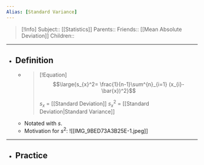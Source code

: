 ```yaml
---
Alias: [Standard Variance]
---
```

> [!Info]
> Subject:: [[Statistics]]
> Parents:: 
> Friends:: [[Mean Absolute Deviation]]
> Children:: 
---
- ## Definition
	- > [!Equation]
	  > $$\large{s_{x}^2= \frac{1}{n-1}\sum^{n}_{i=1} (x_{i}-\bar{x})^2}$$
	  > 
	  > $s_{x}$ = [[Standard Deviation]]
	  > $s_{x}^2$ = [[Standard Deviation|Standard Variance]]
	- Notated with $s$.
	- Motivation for $s^2$:
	  ![[IMG_9BED73A3B25E-1.jpeg]]
---
- ## Practice